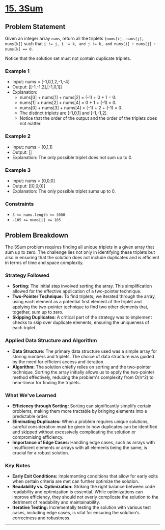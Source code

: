 # [15. 3Sum](https://leetcode.com/problems/3sum/description/)

## Problem Statement

Given an integer array `nums`, return all the triplets `[nums[i], nums[j], nums[k]]` such that `i != j, i != k, and j != k, and nums[i] + nums[j] + nums[k] == 0`.

Notice that the solution set must not contain duplicate triplets.

### Example 1

- Input: nums = [-1,0,1,2,-1,-4]
- Output: [[-1,-1,2],[-1,0,1]]
- Explanation:
  - nums[0] + nums[1] + nums[2] = (-1) + 0 + 1 = 0.
  - nums[1] + nums[2] + nums[4] = 0 + 1 + (-1) = 0.
  - nums[0] + nums[3] + nums[4] = (-1) + 2 + (-1) = 0.
  - The distinct triplets are [-1,0,1] and [-1,-1,2].
  - Notice that the order of the output and the order of the triplets does not matter.

### Example 2

- Input: nums = [0,1,1]
- Output: []
- Explanation: The only possible triplet does not sum up to 0.

### Example 3

- Input: nums = [0,0,0]
- Output: [[0,0,0]]
- Explanation: The only possible triplet sums up to 0.

### Constraints

- `3 <= nums.length <= 3000`
- `-105 <= nums[i] <= 105`

## Problem Breakdown

The 3Sum problem requires finding all unique triplets in a given array that sum up to zero. The challenge lies not only in identifying these triplets but also in ensuring that the solution does not include duplicates and is efficient in terms of time and space complexity.

### Strategy Followed

- **Sorting:** The initial step involved sorting the array. This simplification allowed for the effective application of a two-pointer technique.
- **Two-Pointer Technique:** To find triplets, we iterated through the array, using each element as a potential first element of the triplet and applying the two-pointer technique to find two other elements that, together, sum up to zero.
- **Skipping Duplicates:** A critical part of the strategy was to implement checks to skip over duplicate elements, ensuring the uniqueness of each triplet.

### Applied Data Structure and Algorithm

- **Data Structure:** The primary data structure used was a simple array for storing numbers and triplets. The choice of data structure was guided by the need for efficient access and iteration.
- **Algorithm:** The solution chiefly relies on sorting and the two-pointer technique. Sorting the array initially allows us to apply the two-pointer method effectively, reducing the problem's complexity from O(n^2) to near-linear for finding the triplets.

### What We've Learned

- **Efficiency through Sorting:** Sorting can significantly simplify certain problems, making them more tractable by bringing elements into a predictable order.
- **Eliminating Duplicates:** When a problem requires unique solutions, careful consideration must be given to how duplicates can be identified and skipped without excessively complicating the solution or compromising efficiency.
- **Importance of Edge Cases:** Handling edge cases, such as arrays with insufficient elements or arrays with all elements being the same, is crucial for a robust solution.

### Key Notes

- **Early Exit Conditions:** Implementing conditions that allow for early exits when certain criteria are met can further optimize the solution.
- **Readability vs. Optimization:** Striking the right balance between code readability and optimization is essential. While optimizations can improve efficiency, they should not overly complicate the solution to the detriment of readability and maintainability.
- **Iterative Testing:** Incrementally testing the solution with various test cases, including edge cases, is vital for ensuring the solution's correctness and robustness.

---

